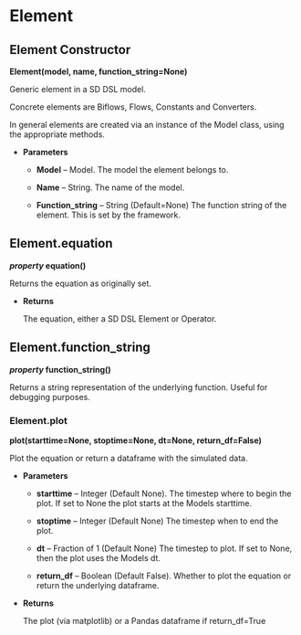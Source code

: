 # Element

## Element Constructor

**Element(model, name, function_string=None)**

Generic element in a SD DSL model.

Concrete elements are Biflows, Flows, Constants and Converters.

In general elements are created via an instance of the Model class, using the appropriate methods.


* **Parameters**

    
    * **Model** – Model.
    The model the element belongs to.


    * **Name** – String.
    The name of the model.


    * **Function_string** – String (Default=None)
    The function string of the element. This is set by the framework.



## Element.equation

**_property_ equation()**

Returns the equation as originally set.


* **Returns**

    The equation, either a SD DSL Element or Operator.

## Element.function_string

**_property_ function_string()**

Returns a string representation of the underlying function. Useful for debugging purposes.

###  Element.plot

**plot(starttime=None, stoptime=None, dt=None, return_df=False)**

Plot the equation or return a dataframe with the simulated data.


* **Parameters**

    
    * **starttime** – Integer (Default None).
    The timestep where to begin the plot. If set to None the plot starts at the Models starttime.


    * **stoptime** – Integer (Default None)
    The timestep when to end the plot.


    * **dt** – Fraction of 1 (Default None)
    The timestep to plot. If set to None, then the plot uses the Models dt.


    * **return_df** – Boolean (Default False).
    Whether to plot the equation or return the underlying dataframe.



* **Returns**

    The plot (via matplotlib) or a Pandas dataframe if return_df=True
